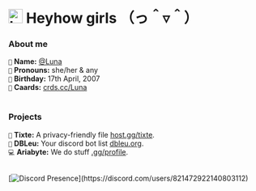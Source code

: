# <img src="https://user-images.githubusercontent.com/1303154/88677602-1635ba80-d120-11ea-84d8-d263ba5fc3c0.gif" width="28px" alt="hi"> **Heyhow girls** （っ＾▿＾）

### About me
`🥰` **Name:** [@Luna](https://xyna.space/@Luna) <br />
`💖` **Pronouns:** she/her & any <br />
`🎉` **Birthday:** 17th April, 2007 <br />
`🔗` **Caards:** [crds.cc/Luna](https://crds.cc/Luna) <br />
<br />

### Projects
`📁` **Tixte:** A privacy-friendly file [host.gg/tixte](https://discord.gg/cFZM3EJ3hS). <br />
`🤖` **DBLeu:** Your discord bot list [dbleu.org](https://discord-botlist.eu). <br />
`💻` **Ariabyte:** We do stuff [.gg/profile](https://discord.gg/aQSaYe7XKG). <br />
<br />

[![Discord Presence](https://lanyard-profile-readme.vercel.app/api/821472922140803112?theme=dark&bg=242430&animated=true&idleMessage=Probably%20sleepingng%20right%20now..)](https://discord.com/users/821472922140803112)
